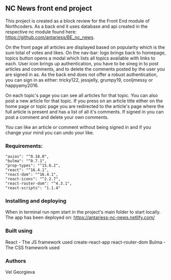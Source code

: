 ## NC News front end project
This project is created as a block review for the Front End module of Northcoders. As a back end it uses database and api created in the respective nc module found here: https://github.com/antariess/BE_nc_news.

On the front page all articles are displayed based on popularity which is the sum total of votes and likes. On the nav-bar: logo brings back to homepage, topics button opens a modal which lists all topics available with links to each. User icon brings up authentication, you have to be sineg in to post articles and comments, and to delete the comments posted by the user you are signed in as. As the back end does not offer a robust authentication, you can sign in as either: tricky122, jessjelly, grumpy19, cooljmessy or happyamy2016.

On each topic's page you can see all articles for that topic. You can also post a new article for that topic. If you press on an article title either on the home page or topic page you are redirected to the article's page where the full article is present and has a list of all it's comments. If signed in you can post a comment and delete your own comments.

You can like an article or comment without being signed in and if you change your mind you can undo your like. 

### Requirements:
    "axios": "^0.18.0",
    "bulma": "^0.7.1",
    "prop-types": "^15.6.2",
    "react": "^16.4.1",
    "react-dom": "^16.4.1",
    "react-icons": "^2.2.7",
    "react-router-dom": "^4.3.1",
    "react-scripts": "1.1.4"

### Installing and deploying
When in terminal run npm start in the project's main folder to start locally. The app has been deployed on: https://antariess-nc-news.netlify.com/

### Built using
React - The JS framework used
create-react-app
react-router-dom
Bulma - The CSS framework used

### Authors
Vel Georgieva
